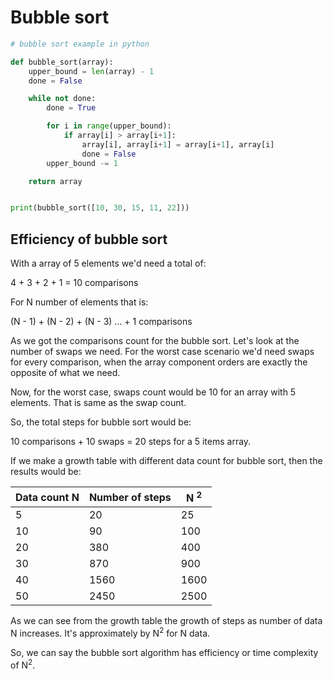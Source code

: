 # Bubble sort
[//]: # (add description)

```python
# bubble sort example in python

def bubble_sort(array):
    upper_bound = len(array) - 1
    done = False

    while not done:
        done = True

        for i in range(upper_bound):
            if array[i] > array[i+1]:
                array[i], array[i+1] = array[i+1], array[i]
                done = False
        upper_bound -= 1

    return array


print(bubble_sort([10, 30, 15, 11, 22]))
```
## Efficiency of bubble sort

With a array of 5 elements we'd need a total of:

4 + 3 + 2 + 1 = 10 comparisons

For N number of elements that is:

(N - 1) + (N - 2) + (N - 3) ... + 1 comparisons

As we got the comparisons count for the bubble sort. Let's look at the number of swaps we need. For the worst case scenario we'd need swaps for every comparison, when the array component orders are exactly the opposite of what we need.

Now, for the worst case, swaps count would be 10 for an array with 5 elements. That is same as the swap count.

So, the total steps for bubble sort would be:

10 comparisons + 10 swaps = 20 steps for a 5 items array.

If we make a growth table with different data count for bubble sort, then the results would be:

| Data count N | Number of steps | N <sup>2</sup> |
| ------------ | --------------- | -------------- |
| 5            | 20              | 25             |
| 10           | 90              | 100            |
| 20           | 380             | 400            |
| 30           | 870             | 900            |
| 40           | 1560            | 1600           |
| 50           | 2450            | 2500           |

As we can see from the growth table the growth of steps as number of data N increases. It's approximately by N<sup>2</sup> for N data.

So, we can say the bubble sort algorithm has efficiency or time complexity of N<sup>2</sup>.